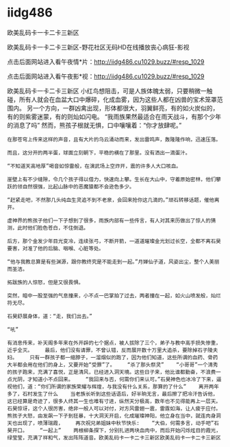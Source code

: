 # iidg486
欧美乱码卡一卡二卡三新区

欧美乱码卡一卡二卡三新区-野花社区无码HD在线播放丧心病狂-影视

点击后面网站进入看午夜情*片：http://iidg486.cu1029.buzz/#resp_1029

点击后面网站进入看午夜影*视：http://iidg486.cu1029.buzz/#resp_1029

欧美乱码卡一卡二卡三新区    小红鸟想阻击，可是人族体魄太弱，只要稍微一触碰，所有人就会在血盆大口中爆碎，化成血雾，因为这些人都在凶兽的宝术笼罩范围内。    另一个方向，一群凶禽出现，形体都很大，羽翼鲜亮，有的如火炭似的，有的则紫雾迷蒙，有的则灿如闪电。    “我雨族果然最适合在雨天战斗，有那个少年的消息了吗”    然而，熊孩子根就无惧，口中嚷嚷着：“你才放肆呢。”

    在那苍穹上传来这样的声音，且有大片的乌云涌动而来，发出雷鸣声，轰隆隆作响，迅速压落。

    而且，这分开的两半蛋，球面立刻朝下，平稳的横在了那里。没有洒出一滴蛋汁。

    “不知道天高地厚”喝音如惊雷般，在演武场上空炸开，震的许多人大口咳血。

    崖壁上有不少缝隙，令几个孩子得以借力，快速向上攀。生长在大山中，守着原始密林，他们攀跃的领自然很强，比起山脉中的恶魔猿都不会逊色多少。

    “赶紧走吧，不然那几头纯血生灵追不到不老泉，会回来抢你这几滴的。”顽石转移话题，催他离开。

    虚神界的熊孩子他们一下子想到了很多，雨族内部有一些传言，有人对其来历做出了惊人的猜测，此时他们脸色苍白，不住倒退。

    后方，那个金发少年目光变冷，连续张弓，不断开箭，一道道璀璨金光划过长空，全都不离石昊要害，对准了他的后脑、咽喉、心脏等处。

    “他与我教总算是有些渊源，跟你教终究是不能走到一起。”月婵仙子道，风姿出尘，整个人美丽而圣洁。

    拓跋族的人惊怒，但是又很畏惧。

    突然，暗中一股至强的气息撞来，小不点一巴掌拍了过去，两者撞在一起，如火山喷发般，灿烂符无尽。

    石昊舒展身体，道：“走，我们出去。”

    “吼”

    有消息传来，补天阁多年来在外开辟的七个据点，被人拔除了三个，弟子与教中高手损失惨重，近乎全灭。    最后，他们没有请罪，不曾认错，反而展开数十万里大追杀，要除掉石子陵夫妇。    只有一群孩子都一缩脖子，一溜烟似的跑了，因为他们知道，这些所谓的血药、骨药大半都会用在他们的身上，又要开始“受罪”了。    “杀了那头祭灵”    “小哥哥”一个清秀的孩子跑来，充满了喜悦，正是清风，已经进入洞天境。这些日子来，他比谁都勤奋，不浪费一点光阴，才知道小不点回来。    “我回来与否，何需你们来认可。”石昊神色也冰冷了下来，逼视他们，道：“你们所谓的家族荣耀与辉煌，与我没有什么关系，那算的了什么”    离开两年多了，石村发生了什么    当老族长听到这些话语后，好半晌无言，最后擦了把冷汗告诉他，这已经算是奇迹了，很多人终其一生也难有寸进，纵然天分极高，数年也不见得能再上一层天。    石昊惊讶，这个人很厉害，绝非一般人可以对付，对方风雷翅一震，雷霆如海，让人疲于应付。    熊孩子大怒，由发飙一下子到狂暴，十大洞天开启，化成璀璨神阳，他立身在当中，就连肉身洞天也出现了，喷薄瑞霞，    再次祝兄弟姐妹中秋节快乐:    “大伯，何需多言，动手吧”石昊开口。    “一起上”    两根柳条探下，分别扎进两块血肉中，而后开始闪烁炫目的霞光，绿莹莹，充满了祥和气，发出阵阵道音。欧美乱码卡一卡二卡三新区欧美乱码卡一卡二卡三新区
